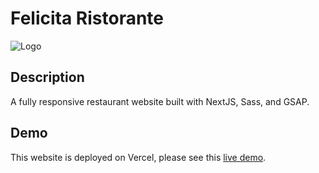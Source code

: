 # Felicita Ristorante

![Logo](https://i.ibb.co/Lz95Ky3/felicita-desktop.png)

## Description

A fully responsive restaurant website built with NextJS, Sass, and GSAP.

## Demo

This website is deployed on Vercel, please see this [live demo](https://felicita-ristorante.vercel.app/).

